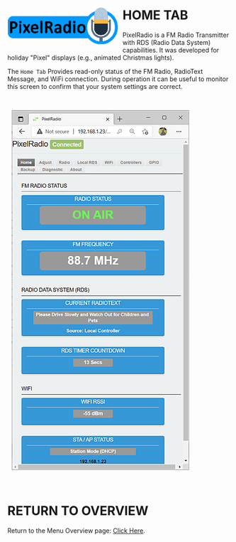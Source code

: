 # <img style="padding-right: 10px; padding-bottom: 5px;" align="left" src="../Images/RadioLogo300.gif" width="250">

# HOME TAB

PixelRadio is a FM Radio Transmitter with RDS (Radio Data System) capabilities. 
It was developed for holiday "Pixel" displays (e.g., animated Christmas lights).

The `Home Tab` Provides read-only status of the FM Radio, RadioText Message, and WiFi connection.
During operation it can be useful to monitor this screen to confirm that your system settings are correct.

&nbsp;&nbsp;&nbsp;

<img style="padding-left: 10px; padding-bottom: 5px;" align="center" src="../Images/homeTab1_400.png" width="400">

&nbsp;&nbsp;&nbsp;

# RETURN TO OVERVIEW

Return to the Menu Overview page: [Click Here](./Overview.md).
